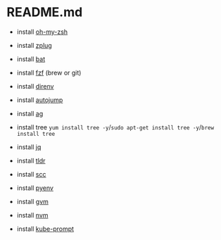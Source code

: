# README.md

- install [oh-my-zsh](https://ohmyz.sh/)
- install [zplug](https://github.com/zplug/zplug)

- install [bat ](https://github.com/sharkdp/bat)
- install [fzf](https://github.com/junegunn/fzf) (brew or git)
- install [direnv](https://direnv.net/)
- install [autojump](https://github.com/wting/autojump#installation)
- install [ag](https://github.com/ggreer/the_silver_searcher)
- install tree `yum install tree -y`/`sudo apt-get install tree -y`/`brew install tree`
- install [jq](https://stedolan.github.io/jq/)
- install [tldr](https://github.com/tldr-pages/tldr)
- install [scc](https://github.com/boyter/scc)


- install [pyenv](https://github.com/pyenv/pyenv)
- install [gvm](https://github.com/moovweb/gvm)
- install [nvm](https://github.com/nvm-sh/nvm)

- install [kube-prompt](https://github.com/c-bata/kube-prompt)
